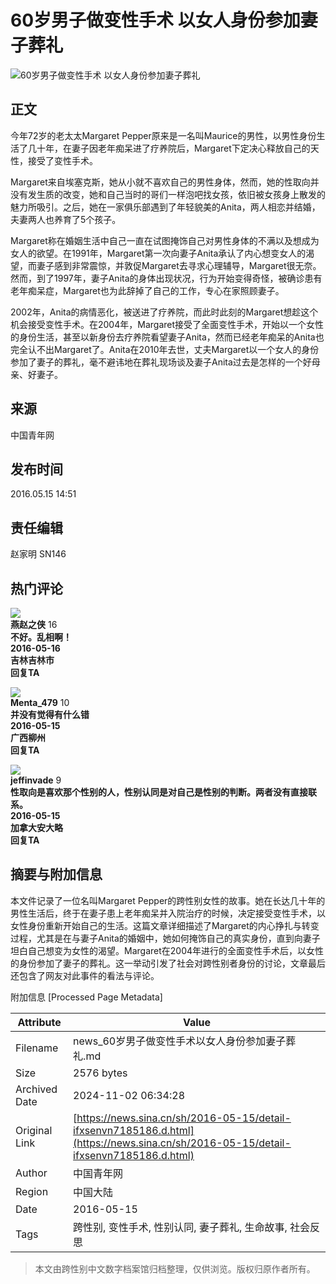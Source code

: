 # 60岁男子做变性手术 以女人身份参加妻子葬礼

![60岁男子做变性手术 以女人身份参加妻子葬礼](//k.sinaimg.cn/n/news/crawl/20160515/V3ax-fxsenvm0438348.jpg/w700d1q75cms.jpg?by=cms_fixed_width)

## 正文

今年72岁的老太太Margaret Pepper原来是一名叫Maurice的男性，以男性身份生活了几十年，在妻子因老年痴呆进了疗养院后，Margaret下定决心释放自己的天性，接受了变性手术。

Margaret来自埃塞克斯，她从小就不喜欢自己的男性身体，然而，她的性取向并没有发生质的改变，她和自己当时的哥们一样泡吧找女孩，依旧被女孩身上散发的魅力所吸引。之后，她在一家俱乐部遇到了年轻貌美的Anita，两人相恋并结婚，夫妻两人也养育了5个孩子。

Margaret称在婚姻生活中自己一直在试图掩饰自己对男性身体的不满以及想成为女人的欲望。在1991年，Margaret第一次向妻子Anita承认了内心想变女人的渴望，而妻子感到非常震惊，并敦促Margaret去寻求心理辅导，Margaret很无奈。然而，到了1997年，妻子Anita的身体出现状况，行为开始变得奇怪，被确诊患有老年痴呆症，Margaret也为此辞掉了自己的工作，专心在家照顾妻子。

2002年，Anita的病情恶化，被送进了疗养院，而此时此刻的Margaret想趁这个机会接受变性手术。在2004年，Margaret接受了全面变性手术，开始以一个女性的身份生活，甚至以新身份去疗养院看望妻子Anita，然而已经老年痴呆的Anita也完全认不出Margaret了。Anita在2010年去世，丈夫Margaret以一个女人的身份参加了妻子的葬礼，毫不避讳地在葬礼现场谈及妻子Anita过去是怎样的一个好母亲、好妻子。

## 来源

中国青年网

## 发布时间

2016.05.15 14:51

## 责任编辑

赵家明 SN146

## 热门评论

![](https://tva2.sinaimg.cn/default/images/default_avatar_male_50.gif)  
**燕赵之侠** 16  
**不好。乱相啊！**  
**2016-05-16  
吉林吉林市**  
****回复TA****

![](https://tva2.sinaimg.cn/crop.0.0.996.996.50/006brkA9jw8f3b7q0vdy3j30ro0rp0u6.jpg)  
**Menta_479** 10  
**并没有觉得有什么错**  
**2016-05-15  
广西柳州**  
****回复TA****

![](https://tva3.sinaimg.cn/crop.0.0.1080.1080.50/87de669cjw8eec8m4n7evj20u00u00vb.jpg)  
**jeffinvade** 9  
**性取向是喜欢那个性别的人，性别认同是对自己是性别的判断。两者没有直接联系。**  
**2016-05-15  
加拿大安大略**  
****回复TA****

## 摘要与附加信息

<!-- tcd_abstract -->
本文件记录了一位名叫Margaret Pepper的跨性别女性的故事。她在长达几十年的男性生活后，终于在妻子患上老年痴呆并入院治疗的时候，决定接受变性手术，以女性身份重新开始自己的生活。这篇文章详细描述了Margaret的内心挣扎与转变过程，尤其是在与妻子Anita的婚姻中，她如何掩饰自己的真实身份，直到向妻子坦白自己想变为女性的渴望。Margaret在2004年进行的全面变性手术后，以女性的身份参加了妻子的葬礼。这一举动引发了社会对跨性别者身份的讨论，文章最后还包含了网友对此事件的看法与评论。
<!-- tcd_abstract_end -->

附加信息 [Processed Page Metadata]

| Attribute       | Value                                  |
|-----------------|----------------------------------------|
| Filename        | news_60岁男子做变性手术以女人身份参加妻子葬礼.md                             |
| Size            | 2576 bytes                           |
| Archived Date   | 2024-11-02 06:34:28                             |
| Original Link   | [https://news.sina.cn/sh/2016-05-15/detail-ifxsenvn7185186.d.html](https://news.sina.cn/sh/2016-05-15/detail-ifxsenvn7185186.d.html)                       |
| Author          | 中国青年网                               |
| Region          | 中国大陆                               |
| Date            | 2016-05-15                                 |
| Tags            | 跨性别, 变性手术, 性别认同, 妻子葬礼, 生命故事, 社会反思                                 |
>
> 本文由跨性别中文数字档案馆归档整理，仅供浏览。版权归原作者所有。
>